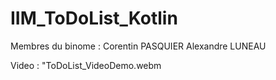 # IIM_ToDoList_Kotlin

Membres du binome : 
    Corentin PASQUIER
    Alexandre LUNEAU
    
 Video : "ToDoList_VideoDemo.webm
 
    
